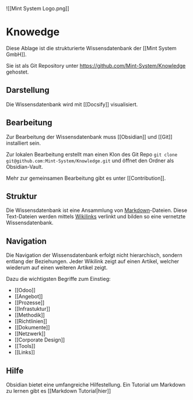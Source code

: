 ![[Mint System Logo.png]]

# Knowedge

Diese Ablage ist die strukturierte Wissensdatenbank der [[Mint System GmbH]].

Sie ist als Git Repository unter <https://github.com/Mint-System/Knowledge> gehostet.

## Darstellung

Die Wissensdatenbank wird mit [[Docsify]] visualisiert.

## Bearbeitung

Zur Bearbeitung der Wissensdatenbank muss [[Obsidian]] und [[Git]] installiert sein.

Zur lokalen Bearbeitung erstellt man einen Klon des Git Repo `git clone git@github.com:Mint-System/Knowledge.git` und öffnet den Ordner als Obsidian-Vault.

Mehr zur gemeinsamen Bearbeitung gibt es unter [[Contribution]]. 

## Struktur

Die Wissensdatenbank ist eine Ansammlung von [Markdown](https://de.wikipedia.org/wiki/Markdown)-Dateien. Diese Text-Dateien werden mittels [Wikilinks](https://de.wikipedia.org/wiki/Hilfe:Links)  verlinkt und bilden so eine vernetzte Wissensdatenbank.

## Navigation

Die Navigation der Wissensdatenbank erfolgt nicht hierarchisch, sondern entlang der Beziehungen. Jeder Wikilink zeigt auf einen Artikel, welcher wiederum auf einen weiteren Artikel zeigt.

Dazu die wichtigsten Begriffe zum Einstieg:
* [[Odoo]]
* [[Angebot]]
* [[Prozesse]]
* [[Infrastuktur]]
* [[Methodik]]
* [[Richtlinien]]
* [[Dokumente]]
* [[Netzwerk]]
* [[Corporate Design]]
* [[Tools]]
* [[Links]]

## Hilfe

Obsidian bietet eine umfangreiche Hilfestellung. Ein Tutorial um Markdown zu lernen gibt es [[Markdown Tutorial|hier]]